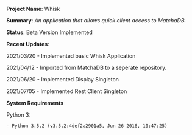 **Project Name**: Whisk

**Summary**: _An application that allows quick client access to MatchaDB._

**Status**: Beta Version Implemented

**Recent Updates**:

2021/03/20 - Implemented basic Whisk Application

2021/04/12 - Imported from MatchaDB to a seperate repository.

2021/06/20 - Implemented Display Singleton

2021/07/05 - Implemented Rest Client Singleton

**System Requirements**

Python 3: 

    - Python 3.5.2 (v3.5.2:4def2a2901a5, Jun 26 2016, 10:47:25)
